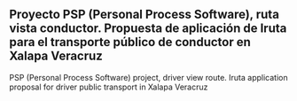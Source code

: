 Proyecto PSP (Personal Process Software), ruta vista conductor.
Propuesta de aplicación de Iruta para el transporte público de conductor en Xalapa Veracruz
-------------------------------------------------------------------------------------------
PSP (Personal Process Software) project, driver view route.
Iruta application proposal for driver public transport in Xalapa Veracruz
